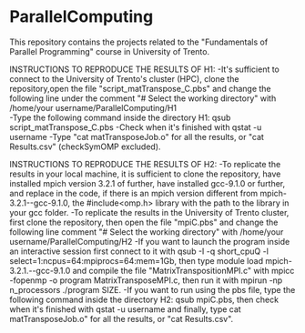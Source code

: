 # ParallelComputing
This repository contains the projects related to the "Fundamentals of Parallel Programming" course in University of Trento.

INSTRUCTIONS TO REPRODUCE THE RESULTS OF H1:
-It's sufficient to connect to the University of Trento's cluster (HPC), clone the repository,open the file "script_matTranspose_C.pbs" and change the following line under the comment "# Select the working directory" with /home/your username/ParallelComputing/H1  
-Type the following command inside the directory H1: qsub script_matTranspose_C.pbs
-Check when it's finished with qstat -u username
-Type "cat matTransposeJob.o" for all the results, or "cat Results.csv" (checkSymOMP excluded).


INSTRUCTIONS TO REPRODUCE THE RESULTS OF H2:
-To replicate the results in your local machine, it is sufficient to clone the repository, have installed mpich version 3.2.1 of further, have installed gcc-9.1.0 or
further, and replace in the code, if there is an mpich version different from mpich-3.2.1--gcc-9.1.0, the #include<omp.h> library with the path to the library in your gcc folder.
-To replicate the results in the University of Trento cluster, first clone the repository, then open the file "mpiC.pbs" and change the following line 
comment "# Select the working directory" with /home/your username/ParallelComputing/H2
-If you want to launch the program inside an interactive session first connect to it with qsub -I -q short_cpuQ -l select=1:ncpus=64:mpiprocs=64:mem=1Gb, then type module load mpich-3.2.1.--gcc-9.1.0 and compile the file "MatrixTranspositionMPI.c" with mpicc -fopenmp -o program MatrixTransposeMPI.c, then run it with mpirun -np n_processors ./program SIZE.
-If you want to run using the pbs file, type the following command inside the directory H2: qsub mpiC.pbs, then check when it's finished with qstat -u username and 
finally, type cat matTransposeJob.o" for all the results, or "cat Results.csv".

